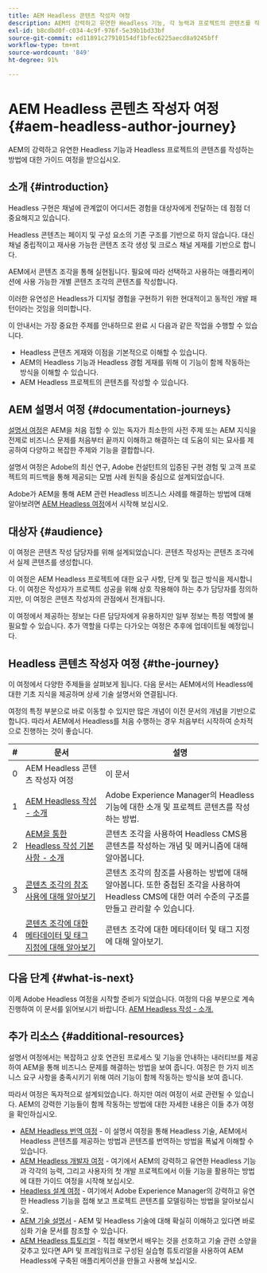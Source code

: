 ```yaml
---
title: AEM Headless 콘텐츠 작성자 여정
description: AEM의 강력하고 유연한 Headless 기능, 각 능력과 프로젝트의 콘텐츠를 작성하는 방법에 대한 가이드 여정을 받으십시오.
exl-id: b8cdbd0f-c034-4c9f-976f-5e39b1bd33bf
source-git-commit: ed11891c27910154df1bfec6225aecd8a9245bff
workflow-type: tm+mt
source-wordcount: '849'
ht-degree: 91%

---
```


# AEM Headless 콘텐츠 작성자 여정 {#aem-headless-author-journey}

AEM의 강력하고 유연한 Headless 기능과 Headless 프로젝트의 콘텐츠를 작성하는 방법에 대한 가이드 여정을 받으십시오.

## 소개 {#introduction}

Headless 구현은 채널에 관계없이 어디서든 경험을 대상자에게 전달하는 데 점점 더 중요해지고 있습니다.

Headless 콘텐츠는 페이지 및 구성 요소의 기존 구조를 기반으로 하지 않습니다. 대신 채널 중립적이고 재사용 가능한 콘텐츠 조각 생성 및 크로스 채널 게재를 기반으로 합니다.

AEM에서 콘텐츠 조각을 통해 실현됩니다. 필요에 따라 선택하고 사용하는 애플리케이션에 사용 가능한 개별 콘텐츠 조각의 콘텐츠를 작성합니다.

이러한 유연성은 Headless가 디지털 경험을 구현하기 위한 현대적이고 동적인 개발 패턴이라는 것임을 의미합니다.

이 안내서는 가장 중요한 주제를 안내하므로 완료 시 다음과 같은 작업을 수행할 수 있습니다.

* Headless 콘텐츠 게재와 이점을 기본적으로 이해할 수 있습니다.
* AEM의 Headless 기능과 Headless 경험 게재를 위해 이 기능이 함께 작동하는 방식을 이해할 수 있습니다.
* AEM Headless 프로젝트의 콘텐츠를 작성할 수 있습니다.

## AEM 설명서 여정 {#documentation-journeys}

[설명서 여정](/help/journey-documentation/home.md)은 AEM을 처음 접할 수 있는 독자가 최소한의 사전 주제 또는 AEM 지식을 전제로 비즈니스 문제를 처음부터 끝까지 이해하고 해결하는 데 도움이 되는 묘사를 제공하여 다양하고 복잡한 주제와 기능을 결합합니다.

설명서 여정은 Adobe의 최신 연구, Adobe 컨설턴트의 입증된 구현 경험 및 고객 프로젝트의 피드백을 통해 제공되는 모범 사례 원칙을 중심으로 설계되었습니다.

Adobe가 AEM을 통해 AEM 관련 Headless 비즈니스 사례를 해결하는 방법에 대해 알아보려면 [AEM Headless 여정](/help/journey-headless/home.md)에서 시작해 보십시오.

## 대상자 {#audience}

이 여정은 콘텐츠 작성 담당자를 위해 설계되었습니다. 콘텐츠 작성자는 콘텐츠 조각에서 실제 콘텐츠를 생성합니다.

이 여정은 AEM Headless 프로젝트에 대한 요구 사항, 단계 및 접근 방식을 제시합니다. 이 여정은 작성자가 프로젝트 성공을 위해 상호 작용해야 하는 추가 담당자를 정의하지만, 이 여정은 콘텐츠 작성자의 관점에서 전개됩니다.

이 여정에서 제공하는 정보는 다른 담당자에게 유용하지만 일부 정보는 특정 역할에 불필요할 수 있습니다. 추가 역할을 다루는 다가오는 여정은 추후에 업데이트될 예정입니다.

## Headless 콘텐츠 작성자 여정 {#the-journey}

이 여정에서 다양한 주제들을 살펴보게 됩니다. 다음 문서는 AEM에서의 Headless에 대한 기초 지식을 제공하며 상세 기술 설명서와 연결됩니다.

여정의 특정 부분으로 바로 이동할 수 있지만 많은 개념이 이전 문서의 개념을 기반으로 합니다. 따라서 AEM에서 Headless를 처음 수행하는 경우 처음부터 시작하여 순차적으로 진행하는 것이 좋습니다.

| # | 문서 | 설명 |
|---|---|---|
| 0 | AEM Headless 콘텐츠 작성자 여정 | 이 문서 |
| 1 | [AEM Headless 작성 - 소개](introduction.md) | Adobe Experience Manager의 Headless 기능에 대한 소개 및 프로젝트 콘텐츠를 작성하는 방법. |
| 2 | [AEM을 통한 Headless 작성 기본 사항 - 소개](basics.md) | 콘텐츠 조각을 사용하여 Headless CMS용 콘텐츠를 작성하는 개념 및 메커니즘에 대해 알아봅니다. |
| 3 | [콘텐츠 조각의 참조 사용에 대해 알아보기](references.md) | 콘텐츠 조각의 참조를 사용하는 방법에 대해 알아봅니다. 또한 중첩된 조각을 사용하여 Headless CMS에 대한 여러 수준의 구조를 만들고 관리할 수 있습니다. |
| 4 | [콘텐츠 조각에 대한 메타데이터 및 태그 지정에 대해 알아보기](metadata-tagging.md) | 콘텐츠 조각에 대한 메타데이터 및 태그 지정에 대해 알아보기. |

## 다음 단계 {#what-is-next}

이제 Adobe Headless 여정을 시작할 준비가 되었습니다. 여정의 다음 부분으로 계속 진행하여 이 문서를 읽어보시기 바랍니다. [AEM Headless 작성 - 소개.](introduction.md)

<!--
### Choose Your Own Adventure {#choose-your-path}

However, Adobe wants you to succeed as you get started with your AEM Headless project, regardless of your learning style. So please consider these two options.

* If you prefer to continue to **learn about headless concepts and AEM's headless technologies**, you should continue your AEM headless journey as recommended by next reviewing the document [How to Model Your Content as AEM Content Models](model-your-content.md) where you learn how to model your content structure in AEM.
* If you prefer to **learn by doing**, you can jump to the [Getting Started with AEM Headless hands-on tutorial](https://experienceleague.adobe.com/docs/experience-manager-learn/getting-started-with-aem-headless/graphql/multi-step/overview.html) where you will jump directly into AEM Headless development by implementing a simple project to expose AEM headless content.
-->

## 추가 리소스 {#additional-resources}

설명서 여정에서는 복잡하고 상호 연관된 프로세스 및 기능을 안내하는 내러티브를 제공하여 AEM을 통해 비즈니스 문제를 해결하는 방법을 보여 줍니다. 여정은 한 가지 비즈니스 요구 사항을 충족시키기 위해 여러 기능이 함께 작동하는 방식을 보여 줍니다.

따라서 여정은 독자적으로 설계되었습니다. 하지만 여러 여정이 서로 관련될 수 있습니다. AEM의 강력한 기능들이 함께 작동하는 방법에 대한 자세한 내용은 이들 추가 여정을 확인하십시오.

* [AEM Headless 번역 여정](/help/journey-headless/translation/overview.md) - 이 설명서 여정을 통해 Headless 기술, AEM에서 Headless 콘텐츠를 제공하는 방법과 콘텐츠를 번역하는 방법을 폭넓게 이해할 수 있습니다.
* [AEM Headless 개발자 여정](/help/journey-headless/developer/overview.md) - 여기에서 AEM의 강력하고 유연한 Headless 기능과 각각의 능력, 그리고 사용자의 첫 개발 프로젝트에서 이들 기능을 활용하는 방법에 대한 가이드 여정을 시작해 보십시오.
* [Headless 설계 여정](/help/journey-headless/architect/overview.md) - 여기에서 Adobe Experience Manager의 강력하고 유연한 Headless 기능을 접해 보고 프로젝트 콘텐츠를 모델링하는 방법을 알아보십시오.
* [AEM 기술 설명서](https://experienceleague.adobe.com/docs/experience-manager-65.html?lang=ko-KR) - AEM 및 Headless 기술에 대해 확실히 이해하고 있다면 바로 심화 기술 문서를 참조할 수 있습니다.
* [AEM Headless 튜토리얼](https://experienceleague.adobe.com/docs/experience-manager-learn/getting-started-with-aem-headless/overview.html) - 직접 해보면서 배우는 것을 선호하고 기술 관련 소양을 갖추고 있다면 API 및 프레임워크로 구성된 실습형 튜토리얼을 사용하여 AEM Headless에 구축된 애플리케이션을 만들고 사용해 보십시오.

